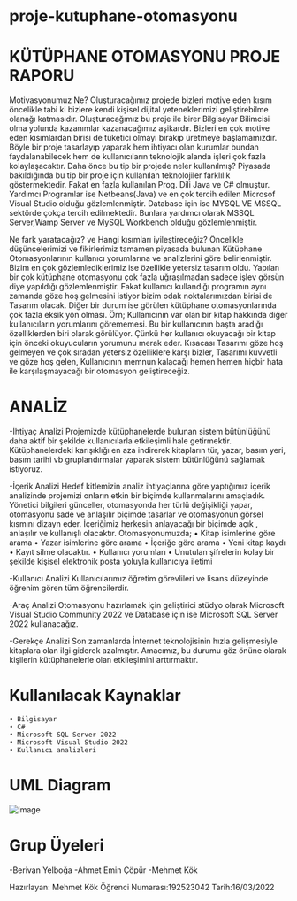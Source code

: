 # proje-kutuphane-otomasyonu
# KÜTÜPHANE OTOMASYONU PROJE RAPORU

Motivasyonumuz Ne?
	Oluşturacağımız projede bizleri motive eden kısım öncelikle tabi ki bizlere kendi kişisel dijital yeteneklerimizi geliştirebilme olanağı katmasıdır. Oluşturacağımız bu proje ile birer Bilgisayar Bilimcisi olma yolunda kazanımlar kazanacağımız aşikardır. Bizleri en çok motive eden kısımlardan birisi de tüketici olmayı bırakıp üretmeye başlamamızdır. Böyle bir proje tasarlayıp yaparak hem ihtiyacı olan kurumlar bundan faydalanabilecek hem de kullanıcıların teknolojik alanda işleri çok fazla kolaylaşacaktır.
Daha önce bu tip bir projede neler kullanılmış?
	Piyasada bakıldığında bu tip bir proje için kullanılan teknolojiler farklılık göstermektedir. Fakat en fazla kullanılan Prog. Dili Java ve C# olmuştur. Yardımcı Programlar ise Netbeans(Java) ve en çok tercih edilen Microsof Visual Studio olduğu gözlemlenmiştir. Database için ise MYSQL VE MSSQL sektörde çokça tercih edilmektedir. Bunlara yardımcı olarak MSSQL Server,Wamp Server ve MySQL Workbench olduğu gözlemlenmiştir.

Ne fark yaratacağız?  ve Hangi kısımları iyileştireceğiz?
	Öncelikle düşüncelerimizi ve fikirlerimiz tamamen piyasada bulunan Kütüphane Otomasyonlarının kullanıcı yorumlarına ve analizlerini göre belirlenmiştir. Bizim en çok gözlemlediklerimiz ise özellikle yetersiz tasarım oldu. Yapılan bir çok kütüphane otomasyonu çok fazla uğraşılmadan sadece işlev görsün diye yapıldığı gözlemlenmiştir. Fakat kullanıcı kullandığı programın aynı zamanda göze hoş gelmesini istiyor bizim odak noktalarımızdan birisi de Tasarım olacak. Diğer bir durum ise görülen kütüphane otomasyonlarında çok fazla eksik yön olması. Örn; Kullanıcının var olan bir kitap hakkında diğer kullanıcıların yorumlarını görememesi. Bu bir kullanıcının başta aradığı özelliklerden biri olarak görülüyor. Çünkü her kullanıcı okuyacağı bir kitap için önceki okuyucuların yorumunu merak eder. Kısacası Tasarımı göze hoş gelmeyen ve çok sıradan yetersiz özelliklere karşı bizler, Tasarımı kuvvetli ve göze hoş gelen, Kullanıcının memnun kalacağı hemen hemen hiçbir hata ile karşılaşmayacağı bir otomasyon geliştireceğiz.





# ANALİZ

-İhtiyaç Analizi
Projemizde kütüphanelerde bulunan sistem bütünlüğünü daha aktif bir şekilde kullanıcılarla etkileşimli hale getirmektir. Kütüphanelerdeki karışıklığı en aza indirerek kitapların tür, yazar, basım yeri, basım tarihi vb gruplandırmalar yaparak sistem bütünlüğünü sağlamak istiyoruz.

-İçerik Analizi 
Hedef kitlemizin analiz ihtiyaçlarına göre yaptığımız içerik analizinde projemizi onların etkin bir biçimde kullanmalarını amaçladık. Yönetici bilgileri günceller, otomasyonda her türlü değişikliği yapar, otomasyonu sade ve anlaşılır biçimde tasarlar ve otomasyonun görsel kısmını dizayn eder. İçeriğimiz herkesin anlayacağı bir biçimde açık , anlaşılır ve kullanışlı olacaktır.  Otomasyonumuzda;
    • Kitap isimlerine göre arama
    • Yazar isimlerine göre arama
    • İçeriğe göre arama
    • Yeni kitap kaydı
    • Kayıt silme olacaktır. 
    • Kullanıcı yorumları
    • Unutulan şifrelerin kolay bir şekilde kişisel elektronik posta yoluyla kullanıcıya iletimi
      
      
-Kullanıcı Analizi
Kullanıcılarımız öğretim görevlileri ve lisans düzeyinde öğrenim gören tüm öğrencilerdir.

-Araç Analizi
Otomasyonu hazırlamak için  geliştirici stüdyo olarak Microsoft Visual Studio Community 2022 ve Database için ise Microsoft SQL Server 2022 kullanacağız.

-Gerekçe Analizi
Son zamanlarda İnternet teknolojisinin hızla gelişmesiyle kitaplara olan ilgi giderek azalmıştır. Amacımız, bu durumu göz önüne olarak kişilerin kütüphanelerle olan etkileşimini arttırmaktır.

# Kullanılacak Kaynaklar
    • Bilgisayar
    • C#
    • Microsoft SQL Server 2022
    • Microsoft Visual Studio 2022
    • Kullanıcı analizleri
    
 # UML Diagram   
    
![image](https://user-images.githubusercontent.com/72562646/158817972-a343c7ba-fb11-4c74-b9df-f0fd90298036.png)





# Grup Üyeleri
-Berivan Yelboğa
-Ahmet Emin Çöpür
-Mehmet Kök




Hazırlayan: Mehmet Kök
Öğrenci Numarası:192523042
Tarih:16/03/2022









